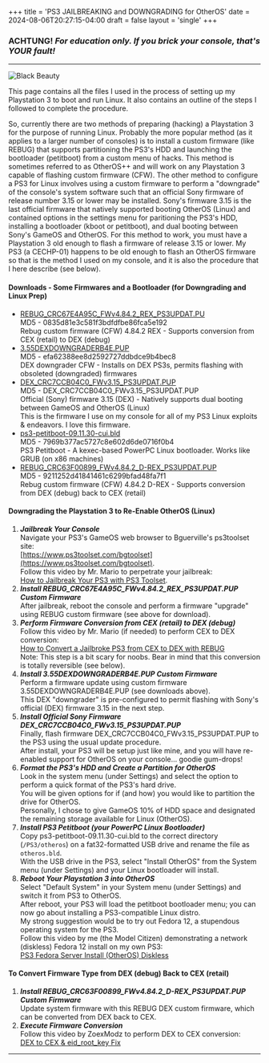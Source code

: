 +++
title = 'PS3 JAILBREAKING and DOWNGRADING for OtherOS'
date = 2024-08-06T20:27:15-04:00
draft = false
layout = 'single'
+++

### ACHTUNG! *For education only. If you brick your console, that's YOUR fault!*

---

![Black Beauty](/pics/ps3-black-bg-320.jpg)

This page contains all the files I used in the process of setting up my Playstation 3 to boot and run Linux. It also contains an outline of the steps I followed to complete the procedure.

So, currently there are two methods of preparing (hacking) a Playstation 3 for the purpose of running Linux. Probably the more popular method (as it applies to a larger number of consoles) is to install a custom firmware (like REBUG) that supports partitioning the PS3's HDD and launching the bootloader (petitboot) from a custom menu of hacks. This method is sometimes referred to as OtherOS++ and will work on any Playstation 3 capable of flashing custom firmware (CFW). The other method to configure a PS3 for Linux involves using a custom firmware to perform a "downgrade" of the console's system software such that an official Sony firmware of release number 3.15 or lower may be installed. Sony's firmware 3.15 is the last official firmware that natively supported booting OtherOS (Linux) and contained options in the settings menu for paritioning the PS3's HDD, installing a bootloader (kboot or petitboot), and dual booting between Sony's GameOS and OtherOS. For this method to work, you must have a Playstation 3 old enough to flash a firmware of release 3.15 or lower. My PS3 (a CECHP-01) happens to be old enough to flash an OtherOS firmware so that is the method I used on my console, and it is also the procedure that I here describe (see below).

#### Downloads - Some Firmwares and a Bootloader (for Downgrading and Linux Prep)

* [REBUG_CRC67E4A95C_FWv4.84.2_REX_PS3UPDAT.PU](/ps3-filez/REBUG_CRC67E4A95C_FWv4.84.2_REX_PS3UPDAT.PU)  
MD5 - 0835d81e3c581f3bdfdfbe86fca5e192  
Rebug custom firmware (CFW) 4.84.2 REX - Supports conversion from CEX (retail) to DEX (debug)
* [3.55DEXDOWNGRADERB4E.PUP](/ps3-filez/3.55DEXDOWNGRADERB4E.PUP)  
MD5 - efa62388ee8d2592727ddbdce9b4bec8  
DEX downgrader CFW - Installs on DEX PS3s, permits flashing with obsoleted (downgraded) firmwares
* [DEX_CRC7CCB04C0_FWv3.15_PS3UPDAT.PUP](/ps3-filez/DEX_CRC7CCB04C0_FWv3.15_PS3UPDAT.PUP)  
MD5 - DEX_CRC7CCB04C0_FWv3.15_PS3UPDAT.PUP  
Official (Sony) firmware 3.15 (DEX) - Natively supports dual booting between GameOS and OtherOS (Linux)  
This is the firmware I use on my console for all of my PS3 Linux exploits & endeavors. I love this firmware.
* [ps3-petitboot-09.11.30-cui.bld](/ps3-filez/ps3-petitboot-09.11.30-cui.bld)  
MD5 - 7969b377ac5727c8e602d6de0716f0b4  
PS3 Petitboot - A kexec-based PowerPC Linux bootloader. Works like GRUB (on x86 machines)
* [REBUG_CRC63F00899_FWv4.84.2_D-REX_PS3UPDAT.PUP](/ps3-filez/REBUG_CRC63F00899_FWv4.84.2_D-REX_PS3UPDAT.PUP)  
MD5 - 9211252d41841461c6299bfad48fa7f1  
Rebug custom firmware (CFW) 4.84.2 D-REX - Supports conversion from DEX (debug) back to CEX (retail)

#### Downgrading the Playstation 3 to Re-Enable OtherOS (Linux)

1. ***Jailbreak Your Console***  
Navigate your PS3's GameOS web browser to Bguerville's ps3toolset site:  
[https://www.ps3toolset.com/bgtoolset](https://www.ps3toolset.com/bgtoolset).  
Follow this video by Mr. Mario to perpetrate your jailbreak:  
[How to Jailbreak Your PS3 with PS3 Toolset](https://youtu.be/LIVu3Px3eXY).
2. ***Install REBUG_CRC67E4A95C_FWv4.84.2_REX_PS3UPDAT.PUP Custom Firmware***  
After jailbreak, reboot the console and perform a firmware "upgrade" using REBUG custom firmware (see above for download).
3. ***Perform Firmware Conversion from CEX (retail) to DEX (debug)***  
Follow this video by Mr. Mario (if needed) to perform CEX to DEX conversion:  
[How to Convert a Jailbroke PS3 from CEX to DEX with REBUG](https://youtu.be/tmpexUf9eK0)  
Note: This step is a bit scary for noobs. Bear in mind that this conversion is totally reversible (see below).
4. ***Install 3.55DEXDOWNGRADERB4E.PUP Custom Firmware***  
Perform a firmware update using custom firmware 3.55DEXDOWNGRADERB4E.PUP (see downloads above).  
This DEX "downgrader" is pre-configured to permit flashing with Sony's official (DEX) firmware 3.15 in the next step.
5. ***Install Official Sony Firmware DEX_CRC7CCB04C0_FWv3.15_PS3UPDAT.PUP***  
Finally, flash firmware DEX_CRC7CCB04C0_FWv3.15_PS3UPDAT.PUP to the PS3 using the usual update procedure.  
After install, your PS3 will be setup just like mine, and you will have re-enabled support for OtherOS on your console... goodie gum-drops!
6. ***Format the PS3's HDD and Create a Partition for OtherOS***  
Look in the system menu (under Settings) and select the option to perform a quick format of the PS3's hard drive.  
You will be given options for if (and how) you would like to partition the drive for OtherOS.  
Personally, I chose to give GameOS 10% of HDD space and designated the remaining storage available for Linux (OtherOS).
7. ***Install PS3 Petitboot (your PowerPC Linux Bootloader)***  
Copy ps3-petitboot-09.11.30-cui.bld to the correct directory (`/PS3/otheros`) on a fat32-formatted USB drive and rename the file as `otheros.bld`.  
With the USB drive in the PS3, select "Install OtherOS" from the System menu (under Settings) and your Linux bootloader will install.
8. ***Reboot Your Playstation 3 into OtherOS***  
Select "Default System" in your System menu (under Settings) and switch it from PS3 to OtherOS.  
After reboot, your PS3 will load the petitboot bootloader menu; you can now go about installing a PS3-compatible Linux distro.  
My strong suggestion would be to try out Fedora 12, a stupendous operating system for the PS3.  
Follow this video by me (the Model Citizen) demonstrating a network (diskless) Fedora 12 install on my own PS3:  
[PS3 Fedora Server Install (OtherOS) Diskless](https://youtu.be/D9LcyRV84LI)

#### To Convert Firmware Type from DEX (debug) Back to CEX (retail)

1. ***Install REBUG_CRC63F00899_FWv4.84.2_D-REX_PS3UPDAT.PUP Custom Firmware***  
Update system firmware with this REBUG DEX custom firmware, which can be converted from DEX back to CEX.
2. ***Execute Firmware Conversion***  
Follow this video by ZoexModz to perform DEX to CEX conversion:  
[DEX to CEX & eid_root_key Fix](https://youtu.be/MyOmOz6P898)

---

